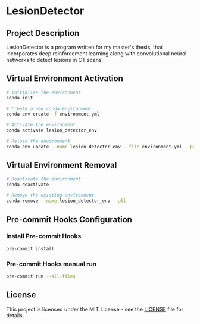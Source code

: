 # LesionDetector
## Project Description
LesionDetector is a program written for my master's thesis, that incorporates deep reinforcement learning along with convolutional neural networks to detect lesions in CT scans.

## Virtual Environment Activation
```bash
# Initialize the environment
conda init

# Create a new conda environment
conda env create -f environment.yml

# Activate the environment
conda activate lesion_detector_env

# Reload the environment
conda env update --name lesion_detector_env --file environment.yml --prune
```

## Virtual Environment Removal
```bash
# Deactivate the environment
conda deactivate

# Remove the existing environment
conda remove --name lesion_detector_env --all
```

## Pre-commit Hooks Configuration
### Install Pre-commit Hooks
```bash
pre-commit install
```
### Pre-commit Hooks manual run
```bash
pre-commit run --all-files
```

## License
This project is licensed under the MIT License - see the [LICENSE](LICENSE) file for details.